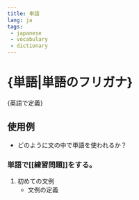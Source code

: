 ```yaml
---
title: 単語
lang: ja
tags:
 - japanese
 - vocabulary
 - dictionary
---
```

# {単語|単語のフリガナ}
{英語で定義}
## 使用例
- どのように文の中で単語を使われるか？

### 単語で[[練習問題]]をする。
1. 初めての文例
	- 文例の定義